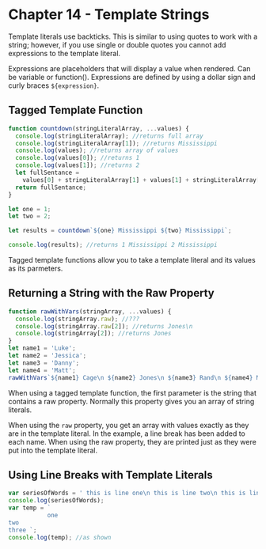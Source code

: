 # Chapter 14 - Template Strings

Template literals use backticks. This is similar to using quotes to work with a string; however, if you use single or
double quotes you cannot add expressions to the template literal.

Expressions are placeholders that will display a value when rendered. Can be variable or function(). Expressions are
defined by using a dollar sign and curly braces `${expression}`.

## Tagged Template Function

```js
function countdown(stringLiteralArray, ...values) {
  console.log(stringLiteralArray); //returns full array
  console.log(stringLiteralArray[1]); //returns Mississippi
  console.log(values); //returns array of values
  console.log(values[0]); //returns 1
  console.log(values[1]); //returns 2
  let fullSentance =
    values[0] + stringLiteralArray[1] + values[1] + stringLiteralArray[2];
  return fullSentance;
}

let one = 1;
let two = 2;

let results = countdown`${one} Mississippi ${two} Mississippi`;

console.log(results); //returns 1 Mississippi 2 Mississippi
```

Tagged template functions allow you to take a template literal and its values as its parmeters.

## Returning a String with the Raw Property

```js
function rawWithVars(stringArray, ...values) {
  console.log(stringArray.raw); //???
  console.log(stringArray.raw[2]); //returns Jones\n
  console.log(stringArray[2]); //returns Jones
}
let name1 = 'Luke';
let name2 = 'Jessica';
let name3 = 'Danny';
let name4 = 'Matt';
rawWithVars`${name1} Cage\n ${name2} Jones\n ${name3} Rand\n ${name4} Murdock`;
```

When using a tagged template function, the first parameter is the string that contains a raw property. Normally this
property gives you an array of string literals.

When using the `raw` property, you get an array with values exactly as they are in the template literal. In the example,
a line break has been added to each name. When using the raw property, they are printed just as they were put into the
template literal.

## Using Line Breaks with Template Literals

```js
var seriesOfWords = ' this is line one\n this is line two\n this is line three';
console.log(seriesOfWords);
var temp = `
           one
two
three `;
console.log(temp); //as shown
```
